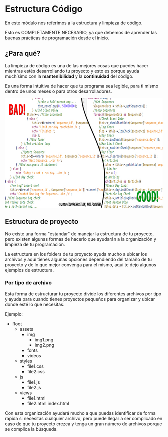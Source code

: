# Estructura Código

En este módulo nos referimos a la estructura y limpieza de código.

Esto es COMPLETAMENTE NECESARIO, ya que debemos de aprender las buenas prácticas de programación desde el inicio.

## ¿Para qué?
La limpieza de código es una de las mejores cosas que puedes hacer mientras estés desarrollando tu proyecto y esto es porque ayuda muchísimo con la **mantenibilidad** y la **continuidad** del código.

Es una forma intuitiva de hacer que tu programa sea legible, para ti mismo dentro de unos meses o para otros desarrolladores.

<img src="../images/mantenbilidad.jpg" alt="mantenibilidad" height="350">

## Estructura de proyecto
No existe una forma "estandar" de manejar la estructura de tu proyecto, pero existen algunas formas de hacerlo que ayudarán a la organización y limpieza de tu programación.

La estructura en los folders de tu proyecto ayuda mucho a ubicar los archivos y aquí tienes algunas opciones dependiendo del tamaño de tu proyecto y de lo que mejor convenga para el mismo, aquí te dejo algunos ejemplos de estructura.

### Por tipo de archivo
Esta forma de estructurar tu proyecto divide los diferentes archivos por tipo y ayuda para cuando tienes proyectos pequeños para organizar y ubicar donde esté lo que necesitas.

Ejemplo:

- Root
    - assets
        - img
            - img1.png
            - img2.png
        - fonts
        - videos
    - styles
        - file1.css
        - file2.css
    - js
        - file1.js
        - file2.js
    - views
        - file1.html
        - file2.html
    index.html

Con esta organización ayudará mucho a que puedas identificar de forma rápida si necesitas cualquier archivo, pero puede llegar a ser complicado en caso de que tu proyecto crezca y tenga un gran número de archivos porque se complica la búsqueda.
